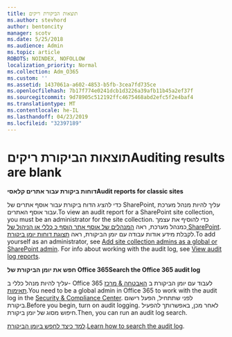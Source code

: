 ```yaml
---
title: תוצאות הביקורת ריקים
ms.author: stevhord
author: bentoncity
manager: scotv
ms.date: 5/25/2018
ms.audience: Admin
ms.topic: article
ROBOTS: NOINDEX, NOFOLLOW
localization_priority: Normal
ms.collection: Adm_O365
ms.custom: ''
ms.assetid: 1437061a-a602-4853-b5fb-3cea7fd735ce
ms.openlocfilehash: 7b17f774e0241dcb1d3226a39afb11b45a2ef37f
ms.sourcegitcommit: 9d78905c512192ffc4675468abd2efc5f2e4baf4
ms.translationtype: MT
ms.contentlocale: he-IL
ms.lasthandoff: 04/23/2019
ms.locfileid: "32397189"
---
```

# <a name="auditing-results-are-blank"></a><span data-ttu-id="97fe9-102">תוצאות הביקורת ריקים</span><span class="sxs-lookup"><span data-stu-id="97fe9-102">Auditing results are blank</span></span>

 <span data-ttu-id="97fe9-103">**דוחות ביקורת עבור אתרים קלאסי**</span><span class="sxs-lookup"><span data-stu-id="97fe9-103">**Audit reports for classic sites**</span></span>
  
<span data-ttu-id="97fe9-104">כדי להציג הדוח ביקורת עבור אוסף אתרים של SharePoint, עליך להיות מנהל מערכת עבור אוסף האתרים.</span><span class="sxs-lookup"><span data-stu-id="97fe9-104">To view an audit report for a SharePoint site collection, you must be an administrator for the site collection.</span></span> <span data-ttu-id="97fe9-105">כדי להוסיף את עצמך כמנהל מערכת, ראה [המנהלים של אוסף אתר הוסף כ כללי או הניהול של SharePoint](https://go.microsoft.com/fwlink/?linkid=869390). לקבלת מידע אודות עבודה עם יומן הביקורת, ראה [תצוגת דוחות יומן ביקורת](https://go.microsoft.com/fwlink/?linkid=395237).</span><span class="sxs-lookup"><span data-stu-id="97fe9-105">To add yourself as an administrator, see [Add site collection admins as a global or SharePoint admin](https://go.microsoft.com/fwlink/?linkid=869390). For info about working with the audit log, see [View audit log reports](https://go.microsoft.com/fwlink/?linkid=395237).</span></span> 
  
 <span data-ttu-id="97fe9-106">**חפש את יומן הביקורת של Office 365**</span><span class="sxs-lookup"><span data-stu-id="97fe9-106">**Search the Office 365 audit log**</span></span>
  
<span data-ttu-id="97fe9-107">עליך להיות מנהל כללי ב- Office 365 לעבוד עם יומן הביקורת ב [האבטחה &amp; מרכז תאימות](https://protection.office.com).</span><span class="sxs-lookup"><span data-stu-id="97fe9-107">You need to be a global admin in Office 365 to work with the audit log in the [Security &amp; Compliance Center](https://protection.office.com).</span></span> <span data-ttu-id="97fe9-108">לפני שתתחיל, הפעל רישום ביקורת.</span><span class="sxs-lookup"><span data-stu-id="97fe9-108">Before you begin, turn on audit logging.</span></span> <span data-ttu-id="97fe9-109">לאחר מכן, באפשרותך להפעיל חיפוש מסוג של יומן ביקורת.</span><span class="sxs-lookup"><span data-stu-id="97fe9-109">Then, you can run an audit log search.</span></span> 
  
<span data-ttu-id="97fe9-110">[למד כיצד לחפש ביומן הביקורת](https://go.microsoft.com/fwlink/?linkid=708432).</span><span class="sxs-lookup"><span data-stu-id="97fe9-110">[Learn how to search the audit log](https://go.microsoft.com/fwlink/?linkid=708432).</span></span>
  

